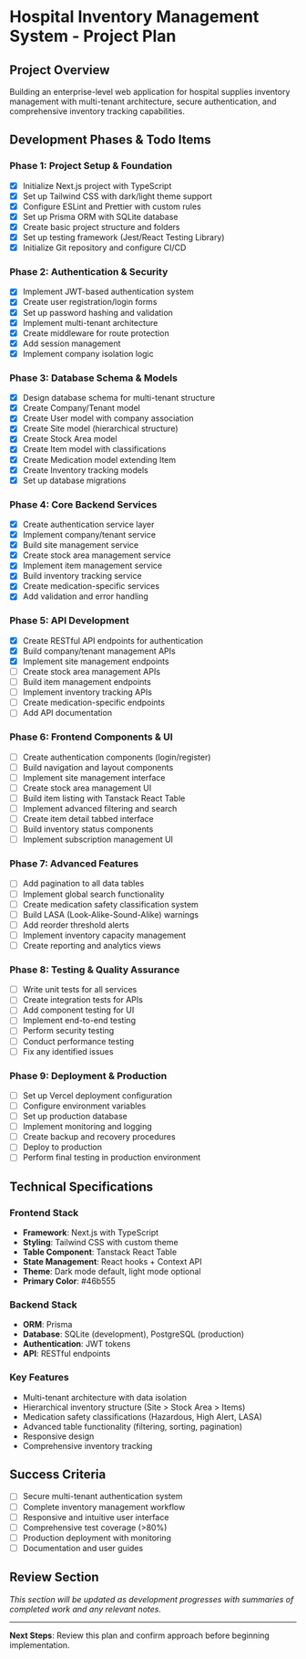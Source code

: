 # Hospital Inventory Management System - Project Plan

## Project Overview
Building an enterprise-level web application for hospital supplies inventory management with multi-tenant architecture, secure authentication, and comprehensive inventory tracking capabilities.

## Development Phases & Todo Items

### Phase 1: Project Setup & Foundation
- [x] Initialize Next.js project with TypeScript
- [x] Set up Tailwind CSS with dark/light theme support
- [x] Configure ESLint and Prettier with custom rules
- [x] Set up Prisma ORM with SQLite database
- [x] Create basic project structure and folders
- [x] Set up testing framework (Jest/React Testing Library)
- [x] Initialize Git repository and configure CI/CD

### Phase 2: Authentication & Security
- [x] Implement JWT-based authentication system
- [x] Create user registration/login forms
- [x] Set up password hashing and validation
- [x] Implement multi-tenant architecture
- [x] Create middleware for route protection
- [x] Add session management
- [x] Implement company isolation logic

### Phase 3: Database Schema & Models
- [x] Design database schema for multi-tenant structure
- [x] Create Company/Tenant model
- [x] Create User model with company association
- [x] Create Site model (hierarchical structure)
- [x] Create Stock Area model
- [x] Create Item model with classifications
- [x] Create Medication model extending Item
- [x] Create Inventory tracking models
- [x] Set up database migrations

### Phase 4: Core Backend Services
- [x] Create authentication service layer
- [x] Implement company/tenant service
- [x] Build site management service
- [x] Create stock area management service
- [x] Implement item management service
- [x] Build inventory tracking service
- [x] Create medication-specific services
- [x] Add validation and error handling

### Phase 5: API Development
- [x] Create RESTful API endpoints for authentication
- [x] Build company/tenant management APIs
- [x] Implement site management endpoints
- [ ] Create stock area management APIs
- [ ] Build item management endpoints
- [ ] Implement inventory tracking APIs
- [ ] Create medication-specific endpoints
- [ ] Add API documentation

### Phase 6: Frontend Components & UI
- [ ] Create authentication components (login/register)
- [ ] Build navigation and layout components
- [ ] Implement site management interface
- [ ] Create stock area management UI
- [ ] Build item listing with Tanstack React Table
- [ ] Implement advanced filtering and search
- [ ] Create item detail tabbed interface
- [ ] Build inventory status components
- [ ] Implement subscription management UI

### Phase 7: Advanced Features
- [ ] Add pagination to all data tables
- [ ] Implement global search functionality
- [ ] Create medication safety classification system
- [ ] Build LASA (Look-Alike-Sound-Alike) warnings
- [ ] Add reorder threshold alerts
- [ ] Implement inventory capacity management
- [ ] Create reporting and analytics views

### Phase 8: Testing & Quality Assurance
- [ ] Write unit tests for all services
- [ ] Create integration tests for APIs
- [ ] Add component testing for UI
- [ ] Implement end-to-end testing
- [ ] Perform security testing
- [ ] Conduct performance testing
- [ ] Fix any identified issues

### Phase 9: Deployment & Production
- [ ] Set up Vercel deployment configuration
- [ ] Configure environment variables
- [ ] Set up production database
- [ ] Implement monitoring and logging
- [ ] Create backup and recovery procedures
- [ ] Deploy to production
- [ ] Perform final testing in production environment

## Technical Specifications

### Frontend Stack
- **Framework**: Next.js with TypeScript
- **Styling**: Tailwind CSS with custom theme
- **Table Component**: Tanstack React Table
- **State Management**: React hooks + Context API
- **Theme**: Dark mode default, light mode optional
- **Primary Color**: #46b555

### Backend Stack
- **ORM**: Prisma
- **Database**: SQLite (development), PostgreSQL (production)
- **Authentication**: JWT tokens
- **API**: RESTful endpoints

### Key Features
- Multi-tenant architecture with data isolation
- Hierarchical inventory structure (Site > Stock Area > Items)
- Medication safety classifications (Hazardous, High Alert, LASA)
- Advanced table functionality (filtering, sorting, pagination)
- Responsive design
- Comprehensive inventory tracking

## Success Criteria
- [ ] Secure multi-tenant authentication system
- [ ] Complete inventory management workflow
- [ ] Responsive and intuitive user interface
- [ ] Comprehensive test coverage (>80%)
- [ ] Production deployment with monitoring
- [ ] Documentation and user guides

## Review Section
*This section will be updated as development progresses with summaries of completed work and any relevant notes.*

---

**Next Steps**: Review this plan and confirm approach before beginning implementation.
